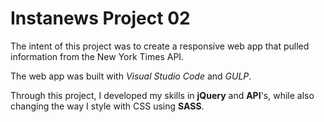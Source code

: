 # Instanews Project 02

The intent of this project was to create a responsive web app that pulled information from the New York Times API.

The web app was built with _Visual Studio Code_ and _GULP_.

Through this project, I developed my skills in **jQuery** and **API**'s, while also changing the way I style with CSS using **SASS**.
